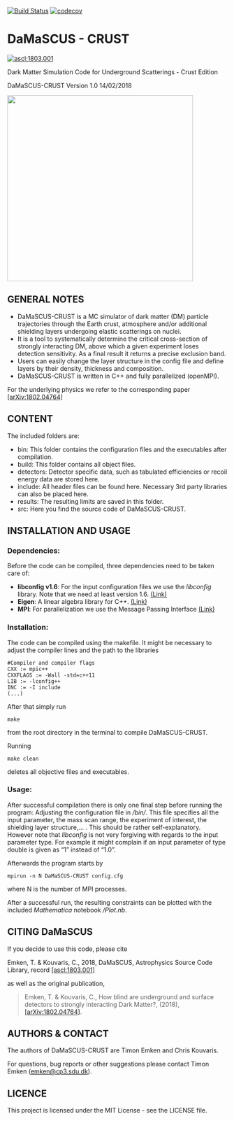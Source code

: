 [![Build Status](https://travis-ci.org/temken/DaMaSCUS-CRUST.svg?branch=master)](https://travis-ci.org/temken/DaMaSCUS-CRUST)
[![codecov](https://codecov.io/gh/temken/DaMaSCUS-CRUST/branch/master/graph/badge.svg)](https://codecov.io/gh/temken/DaMaSCUS-CRUST)


# DaMaSCUS - CRUST

<a href="http://ascl.net/1803.001"><img src="https://img.shields.io/badge/ascl-1803.001-blue.svg?colorB=262255" alt="ascl:1803.001" /></a>

Dark Matter Simulation Code for Underground Scatterings - Crust Edition

DaMaSCUS-CRUST Version 1.0 14/02/2018

<img src="https://user-images.githubusercontent.com/29034913/36166492-fa29a4fe-10f2-11e8-90c1-4b9fc3f96f2e.png" width="425">

## GENERAL NOTES

- DaMaSCUS-CRUST is a MC simulator of dark matter (DM) particle trajectories through the Earth crust, atmosphere and/or additional shielding layers undergoing elastic scatterings on nuclei. 
- It is a tool to systematically determine the critical cross-section of strongly interacting DM, above which a given experiment loses detection sensitivity. As a final result it returns a precise exclusion band.
- Users can easily change the layer structure in the config file and define layers by their density, thickness and composition.
- DaMaSCUS-CRUST is written in C++ and fully parallelized (openMPI).

For the underlying physics we refer to the corresponding paper [[arXiv:1802.04764]](https://arxiv.org/abs/1802.04764)

## CONTENT

The included folders are:

- bin: This folder contains the configuration files and the executables after compilation.
- build: This folder contains all object files.
- detectors: Detector specific data, such as tabulated efficiencies or recoil energy data are stored here.
- include: All header files can be found here. Necessary 3rd party libraries can also be placed here.
- results: The resulting limits are saved in this folder.
- src: Here you find the source code of DaMaSCUS-CRUST.


## INSTALLATION AND USAGE

### Dependencies:

Before the code can be compiled, three dependencies need to be taken care of:

- **libconfig v1.6**: For the input configuration files we use the *libconfig* library. Note that we need at least version 1.6. [(Link)](https://hyperrealm.github.io/libconfig/)
- **Eigen**: A linear algebra library for C++. [(Link)](http://eigen.tuxfamily.org/index.php?title=Main_Page)
- **MPI**: For parallelization we use the Message Passing Interface [(Link)](https://www.open-mpi.org)

### Installation:

The code can be compiled using the makefile. It might be necessary to adjust the compiler lines and the path to the libraries

```
#Compiler and compiler flags
CXX := mpic++
CXXFLAGS := -Wall -std=c++11 
LIB := -lconfig++
INC := -I include
(...)
```

After that simply run
```
make
```
from the root directory in the terminal to compile DaMaSCUS-CRUST.

Running
```
make clean
```
deletes all objective files and executables.

### Usage:

After successful compilation there is only one final step before running the program: Adjusting the configuration file in */bin/*. This file specifies all the input parameter, the mass scan range, the experiment of interest, the shielding layer structure,... . This should be rather self-explanatory. However note that *libconfig* is not very forgiving with regards to the input parameter type. For example it might complain if an input parameter of type double is given as “1” instead of “1.0”.

Afterwards the program starts by

```
mpirun -n N DaMaSCUS-CRUST config.cfg
```
where N is the number of MPI processes.

After a successful run, the resulting constraints can be plotted with the included *Mathematica* notebook */Plot.nb*.

## CITING DaMaSCUS

If you decide to use this code, please cite

Emken, T. & Kouvaris, C., 2018, DaMaSCUS, Astrophysics Source Code Library, record [[ascl:1803.001]](https://ascl.net/1803.001)

as well as the original publication,

>Emken, T. & Kouvaris, C., How blind are underground and surface detectors to strongly interacting Dark Matter?, (2018), [[arXiv:1802.04764]](https://arxiv.org/abs/1802.04764).

## AUTHORS & CONTACT

The authors of DaMaSCUS-CRUST are Timon Emken and Chris Kouvaris.

For questions, bug reports or other suggestions please contact Timon Emken (emken@cp3.sdu.dk).


## LICENCE

This project is licensed under the MIT License - see the LICENSE file.
